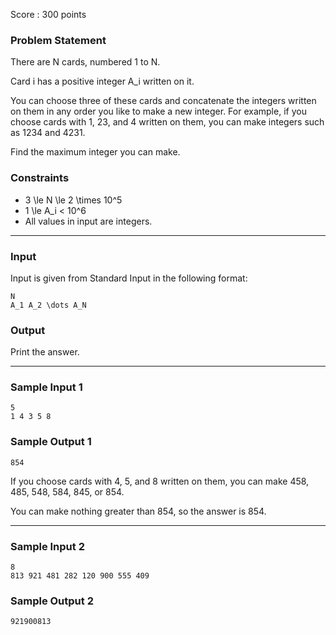 Score : 300 points

### Problem Statement

There are N cards, numbered 1 to N.

Card i has a positive integer A\_i written on it.

You can choose three of these cards and concatenate the integers written on them in any order you like to make a new integer. For example, if you choose cards with 1, 23, and 4 written on them, you can make integers such as 1234 and 4231.

Find the maximum integer you can make.

### Constraints

* 3 \le N \le 2 \times 10^5
* 1 \le A\_i < 10^6
* All values in input are integers.

---

### Input

Input is given from Standard Input in the following format:

```
N
A_1 A_2 \dots A_N
```

### Output

Print the answer.

---

### Sample Input 1

```
5
1 4 3 5 8
```

### Sample Output 1

```
854
```

If you choose cards with 4, 5, and 8 written on them, you can make 458, 485, 548, 584, 845, or 854.

You can make nothing greater than 854, so the answer is 854.

---

### Sample Input 2

```
8
813 921 481 282 120 900 555 409
```

### Sample Output 2

```
921900813
```